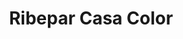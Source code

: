 ---
title: "Ribepar Casa Color"
url: /municipio-santa-cruz-de-la-sierra/ribepar-casa-color/
shop: Farben
---